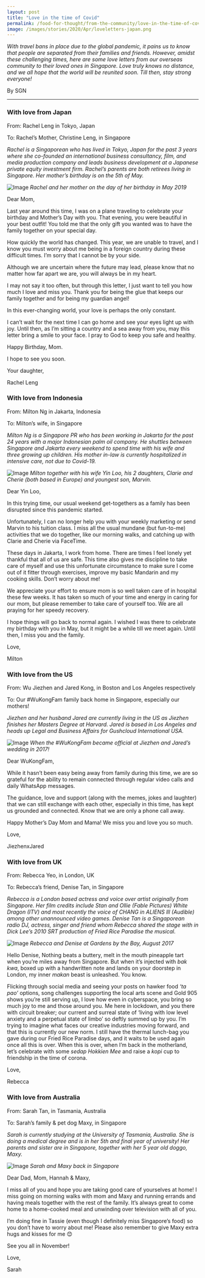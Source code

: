 ```yaml
---
layout: post
title: "Love in the time of Covid"
permalink: /food-for-thought/from-the-community/love-in-the-time-of-covid
image: /images/stories/2020/Apr/loveletters-japan.png
---
```


_With travel bans in place due to the global pandemic, it pains us to know that people are separated from their families and friends. However, amidst these challenging times, here are some love letters from our overseas community to their loved ones in Singapore. Love truly knows no distance, and we all hope that the world will be reunited soon. Till then, stay strong everyone!_

By SGN

<hr>

### With love from Japan 

From: Rachel Leng in Tokyo, Japan

To: Rachel’s Mother, Christine Leng, in Singapore 

_Rachel is a Singaporean who has lived in Tokyo, Japan for the past 3 years where she co-founded an international business consultancy, film, and media production company and leads business development at a Japanese private equity investment firm. Rachel’s parents are both retirees living in Singapore. Her mother’s birthday is on the 5th of May._

![Image](/images/stories/2020/Apr/loveletters-japan.png)
_Rachel and her mother on the day of her birthday in May 2019_

Dear Mom,

Last year around this time, I was on a plane traveling to celebrate your birthday and Mother’s Day with you. That evening, you were beautiful in your best outfit! You told me that the only gift you wanted was to have the family together on your special day.  

How quickly the world has changed. This year, we are unable to travel, and I know you must worry about me being in a foreign country during these difficult times. I’m sorry that I cannot be by your side.

Although we are uncertain where the future may lead, please know that no matter how far apart we are, you will always be in my heart. 

I may not say it too often, but through this letter, I just want to tell you how much I love and miss you. Thank you for being the glue that keeps our family together and for being my guardian angel!

In this ever-changing world, your love is perhaps the only constant. 

I can’t wait for the next time I can go home and see your eyes light up with joy. Until then, as I’m sitting a country and a sea away from you, may this letter bring a smile to your face. I pray to God to keep you safe and healthy.

Happy Birthday, Mom. 

I hope to see you soon. 

Your daughter, 

Rachel Leng

### With love from Indonesia 

From: Milton Ng in Jakarta, Indonesia

To: Milton’s wife, in Singapore

_Milton Ng is a Singapore PR who has been working in Jakarta for the past 24 years with a major Indonesian palm oil company. He shuttles between Singapore and Jakarta every weekend to spend time with his wife and three growing up children. His mother in-law is currently hospitalized in intensive care, not due to Covid-19._ 

![Image](/images/stories/2020/Apr/loveletters-indonesia.png)
_Milton together with his wife Yin Loo, his 2 daughters, Clarie and Cherie (both based in Europe) and youngest son, Marvin._

Dear Yin Loo,

In this trying time, our usual weekend get-togethers as a family has been disrupted since this pandemic started. 

Unfortunately, I can no longer help you with your weekly marketing or send Marvin to his tuition class. I miss all the usual mundane (but fun-to-me) activities that we do together, like our morning walks, and catching up with Clarie and Cherie via FaceTime. 

These days in Jakarta, I work from home. There are times I feel lonely yet thankful that all of us are safe. This time also gives me discipline to take care of myself and use this unfortunate circumstance to make sure I come out of it fitter through exercises, improve my basic Mandarin and my cooking skills. Don’t worry about me!

We appreciate your effort to ensure mom is so well taken care of in hospital these few weeks. It has taken so much of your time and energy in caring for our mom, but please remember to take care of yourself too. We are all praying for her speedy recovery.

I hope things will go back to normal again. I wished I was there to celebrate my birthday with you in May, but it might be a while till we meet again. Until then, I miss you and the family. 

Love,

Milton

### With love from the US 

From: Wu Jiezhen and Jared Kong, in Boston and Los Angeles respectively

To: Our #WuKongFam family back home in Singapore, especially our mothers! 

_Jiezhen and her husband Jared are currently living in the US as Jiezhen finishes her Masters Degree at Harvard. Jared is based in Los Angeles and heads up Legal and Business Affairs for Gushcloud International USA._

![Image](/images/stories/2020/Apr/loveletters-US.png)
_When the #WuKongFam became official at Jiezhen and Jared’s wedding in 2017!_

Dear WuKongFam,

While it hasn’t been easy being away from family during this time, we are so grateful for the ability to remain connected through regular video calls and daily WhatsApp messages. 

The guidance, love and support (along with the memes, jokes and laughter) that we can still exchange with each other, especially in this time, has kept us grounded and connected. Know that we are only a phone call away. 

Happy Mother’s Day Mom and Mama! We miss you and love you so much. 

Love,

JiezhenxJared

### With love from UK 

From: Rebecca Yeo, in London, UK

To: Rebecca’s friend, Denise Tan, in Singapore

_Rebecca is a London based actress and voice over artist originally from Singapore. Her film credits include Stan and Ollie (Fable Pictures) White Dragon (ITV) and most recently the voice of CHANG in ALIENS lll (Audible) among other unannounced video games. Denise Tan is a Singaporean radio DJ, actress, singer and friend whom Rebecca shared the stage with in Dick Lee’s 2010 SRT production of Fried Rice Paradise the musical._

![Image](/images/stories/2020/Apr/loveletters-UK.png)
_Rebecca and Denise at Gardens by the Bay, August 2017_

Hello Denise,
Nothing beats a buttery, melt in the mouth pineapple tart when you’re miles away from Singapore. But when it’s injected with _bak kwa_, boxed up with a handwritten note and lands on your doorstep in London, my inner _makan_ beast is unleashed. You know. 

Flicking through social media and seeing your posts on hawker food _‘ta pao’_ options, song challenges supporting the local arts scene and Gold 905 shows you’re still serving up, I love how even in cyberspace, you bring so much joy to me and those around you. Me here in lockdown, and you there with circuit breaker; our current and surreal state of ‘living with low level anxiety and a perpetual state of limbo’ so deftly summed up by you. I’m trying to imagine what faces our creative industries moving forward, and that this is currently our new norm. I still have the thermal lunch-bag you gave during our Fried Rice Paradise days, and it waits to be used again once all this is over. When this is over, when I’m back in the motherland, let’s celebrate with some _sedap Hokkien Mee_ and raise a _kopi_ cup to friendship in the time of corona. 

Love,

Rebecca

### With love from Australia

From: Sarah Tan, in Tasmania, Australia

To: Sarah’s family & pet dog Maxy, in Singapore

_Sarah is currently studying at the University of Tasmania, Australia. She is doing a medical degree and is in her 5th and final year of university! Her parents and sister are in Singapore, together with her 5 year old doggo, Maxy._

![Image](/images/stories/2020/Apr/loveletters-Aussie.png)
_Sarah and Maxy back in Singapore_

Dear Dad, Mom, Hannah & Maxy,

I miss all of you and hope you are taking good care of yourselves at home! I miss going on morning walks with mom and Maxy and running errands and having meals together with the rest of the family. It’s always great to come home to a home-cooked meal and unwinding over television with all of you. 

I’m doing fine in Tassie (even though I definitely miss Singapore’s food) so you don’t have to worry about me! Please also remember to give Maxy extra hugs and kisses for me 😊

See you all in November!

Love,

Sarah 




